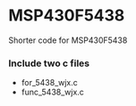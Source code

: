 # MSP430F5438
Shorter code for MSP430F5438

### Include two c files
- for_5438_wjx.c
- func_5438_wjx.c
